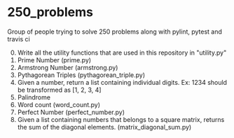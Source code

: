 # 250_problems

Group of people trying to solve 250 problems along with pylint, pytest and travis ci

0. Write all the utility functions that are used in this repository in "utility.py"
1. Prime Number (prime.py)
2. Armstrong Number (armstrong.py)
3. Pythagorean Triples (pythagorean_triple.py)
4. Given a number, return a list containing individual digits. Ex: 1234 should be transformed as [1, 2, 3, 4]
5. Palindrome
6. Word count (word_count.py)
7. Perfect Number (perfect_number.py)
8. Given a list containing numbers that belongs to a square matrix, returns the sum of the diagonal elements. (matrix_diagonal_sum.py)
